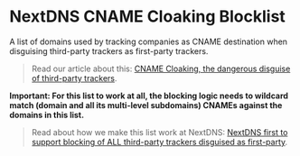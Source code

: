 # NextDNS CNAME Cloaking Blocklist

A list of domains used by tracking companies as CNAME destination when disguising third-party trackers as first-party trackers.

> Read our article about this: [CNAME Cloaking, the dangerous disguise of third-party trackers](https://medium.com/nextdns/cname-cloaking-the-dangerous-disguise-of-third-party-trackers-195205dc522a).

**Important: For this list to work at all, the blocking logic needs to wildcard match (domain and all its multi-level subdomains) CNAMEs against the domains in this list.**

> Read about how we make this list work at NextDNS: [NextDNS first to support blocking of ALL third-party trackers disguised as first-party](https://medium.com/nextdns/nextdns-added-cname-uncloaking-support-becomes-the-first-cross-platform-solution-to-the-problem-e3f437f84342).
